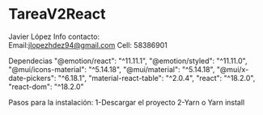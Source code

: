 # TareaV2React

Javier López  Info contacto: <br/>
Email:jlopezhdez94@gmail.com
Cell: 58386901


Dependecias
"@emotion/react": "^11.11.1",
    "@emotion/styled": "^11.11.0",
    "@mui/icons-material": "^5.14.18",
    "@mui/material": "^5.14.18",
    "@mui/x-date-pickers": "^6.18.1",
    "material-react-table": "^2.0.4",
    "react": "^18.2.0",
    "react-dom": "^18.2.0"

  Pasos para la instalación:
  1-Descargar el proyecto
  2-Yarn o Yarn install 
